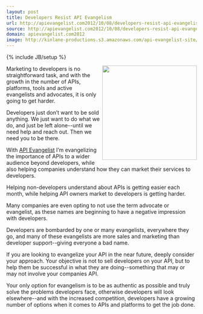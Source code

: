 ```yaml
---
layout: post
title: Developers Resist API Evangelism
url: http://apievangelist.com2012/10/08/developers-resist-api-evangelism/
source: http://apievangelist.com2012/10/08/developers-resist-api-evangelism/
domain: apievangelist.com2012
image: http://kinlane-productions.s3.amazonaws.com/api-evangelist-site/blog/developers-will-resist.gif
---
```

{% include JB/setup %}<p>
     <img src="https://s3.amazonaws.com/kinlane-productions/api-evangelist-site/developers-will-resist.gif"  width="250" align="right" />
</p>
<p>
     Marketing to developers is no straightforward task, and with the growth in the number of APIs, platforms, tools and active evangelists and advocates, it is only going to get harder.
</p>
<p>
     Developers just don’t want to be sold anything. We just want to do what we do, and just be left alone--until we need help and reach out. Then we need you to be there.
</p>
<p>
     With <a title="API Evangelist" href="http://apievangelist.com">API Evangelist</a> I’m evangelizing the importance of APIs to a wider audience beyond developers, while also helping companies understand how they can market their services to developers.
</p>
<p>
     Helping non-developers understand about APIs is getting easier each month, while helping API owners market to developers is getting harder.
</p>
<p>
     Many companies are even opting to not use the term advocate or evangelist, as these names are beginning to have a negative impression with developers.
</p>
<p>
     Developers are bombarded by one or many evangelists, everywhere they go, and many of these evangelists are more sales and marketing than developer support--giving everyone a bad name.
</p>
<p>
     If you are looking to evangelize your API in the near future, deeply consider your approach. Your objective is not to sell developers on your API, but to help them be successful in what they are doing--something that may or may not involve your companies API.
</p>
<p>
     Your only option for evangelism is to be as authentic as possible and truly solve the problems developers face, otherwise developers will look elsewhere--and with the increased competition, developers have a growing number of options when it comes to APIs and platforms to get the job done.
</p>
